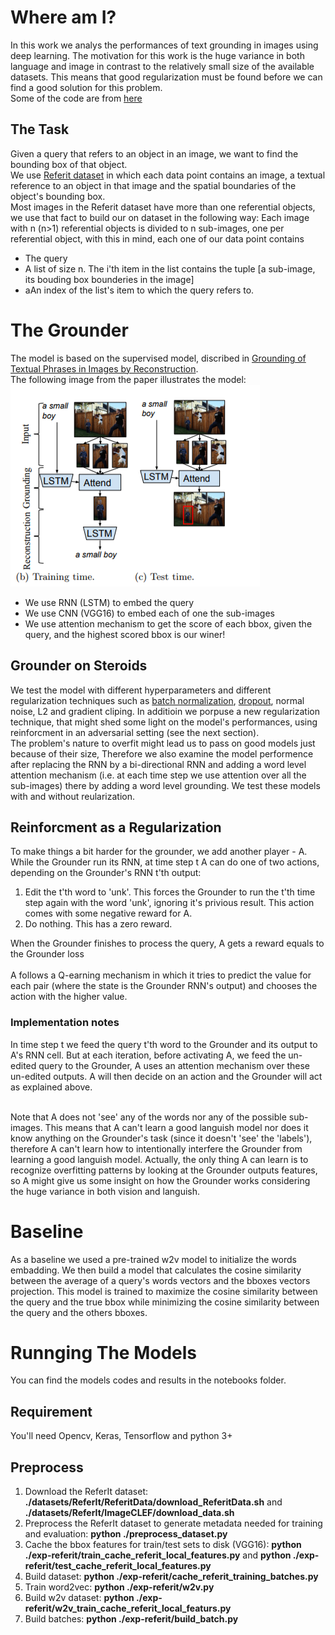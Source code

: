 # Where am I?

In this work we analys the performances of text grounding in images using deep learning. The motivation for this work is the huge variance in both language and image in contrast to the relatively small size of the available datasets. This means that good regularization must be found before we can find a good solution for this problem.<br>
Some of the code are from [here](https://github.com/andrewliao11/Natural-Language-Object-Retrieval-tensorflow)

## The Task

Given a query that refers to an object in an image, we want to find the bounding box of that object.<br>
We use [Referit dataset](http://tamaraberg.com/referitgame/) in which each data point contains an image, a textual reference to an object in that image and the spatial boundaries of the object's bounding box.<br>
Most images in the Referit dataset have more than one referential objects, we use that fact to build our on dataset in the following way: Each image with n (n>1) referential objects is divided to n sub-images, one per referential object, with this in mind, each one of our data point contains
<ul>
<li>The query</li>
<li>A list of size n. The i'th item in the list contains the tuple [a sub-image, its bouding box bounderies in the image]</li>
<li>aAn index of the list's item to which the query refers to.</li>
</ul>

# The Grounder
The model is based on the supervised model, discribed in [Grounding of Textual Phrases in Images by
Reconstruction](https://arxiv.org/pdf/1511.03745.pdf).<br> 
The following image from the paper illustrates the model:<br>
![ill](./images/base_model.png)
<ul>
<li>We use RNN (LSTM) to embed the query</li>
<li>We use CNN (VGG16) to embed each of one the sub-images</li>
<li>We use attention mechanism to get the score of each bbox, given the query, and the highest scored bbox is our winer! </li> 
</ul>

## Grounder on Steroids 

We test the model with different hyperparameters and different regularization techniques such as [batch normalization](https://arxiv.org/abs/1502.03167), [dropout](https://arxiv.org/pdf/1207.0580.pdf), normal noise, L2 and gradient cliping. In additioin we porpuse a new regularization technique, that might shed some light on the model's performances, using reinforcment in an adversarial setting (see the next section).<br>
The problem's nature to overfit might lead us to pass on good models just because of their size, Therefore we also examine the model performence after replacing the RNN by a bi-directional RNN and adding a word level attention mechanism (i.e. at each time step we use attention over all the sub-images) there by adding a word level grounding. We test these models with and without reularization.

## Reinforcment  as a Regularization

To make things a bit harder for the grounder, we add another player - A. While the Grounder run its RNN, at time step t A can do one of two actions, depending on the Grounder's RNN t'th output:
<ol> 
<li>Edit the t'th word to 'unk'. This forces the Grounder to run the t'th time step again with the word 'unk', ignoring it's privious result. This action comes with some negative reward for A.</li>
<li> Do nothing. This has a zero reward.
</ol>
When the Grounder finishes to process the query, A gets a reward equals to the Grounder loss<br><br>
A follows a Q-earning mechanism in which it tries to predict the value for each <state, action> pair (where the state is the Grounder RNN's output) and chooses the action with the higher value. 

###  Implementation notes

In time step t we feed the query t'th word to the Grounder and its output to A's RNN cell. But at each iteration, before activating A, we feed the un-edited query to the Grounder, A uses an attention mechanism over these un-edited outputs. A will then decide on an action and the Grounder will act as explained above.<br><br>

Note that A does not 'see' any of the words nor any of the possible sub-images. This means that A can't learn a good languish model nor does it know anything on the Grounder's task (since it doesn't 'see' the 'labels'), therefore A can't learn how to intentionally interfere the Grounder from learning a good languish model. Actually, the only thing A can learn is to recognize overfitting patterns by looking at the Grounder outputs features, so A might give us some insight on how the Grounder works considering the huge variance in both vision and languish.

# Baseline

As a baseline we used a pre-trained w2v model to initialize the words embadding. We then build a model that calculates the cosine similarity between the average of a query's words vectors and the bboxes vectors projection. This model is trained to maximize the cosine similarity between the query and the true bbox while minimizing the cosine similarity between the query and the others bboxes.

# Runnging The Models

You can find the models codes and results in the notebooks folder.

## Requirement

You'll need Opencv, Keras, Tensorflow and python 3+  

## Preprocess

1. Download the ReferIt dataset: <b>./datasets/ReferIt/ReferitData/download_ReferitData.sh</b> and <b>./datasets/ReferIt/ImageCLEF/download_data.sh</b>
2. Preprocess the ReferIt dataset to generate metadata needed for training and evaluation: <b>python ./preprocess_dataset.py</b>
3. Cache the bbox features for train/test sets to disk (VGG16): <b>python ./exp-referit/train_cache_referit_local_features.py</b> and <b>python ./exp-referit/test_cache_referit_local_features.py</b>
4. Build dataset: <b>python ./exp-referit/cache_referit_training_batches.py</b>
5. Train word2vec: <b>python ./exp-referit/w2v.py</b>
6. Build w2v dataset: <b>python ./exp-referit/w2v_train_cache_referit_local_featurs.py</b>
7. Build batches: <b>python ./exp-referit/build_batch.py
